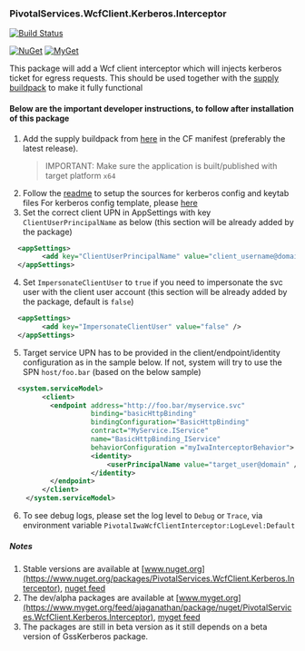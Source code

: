 ### PivotalServices.WcfClient.Kerberos.Interceptor

[![Build Status](https://dev.azure.com/ajaganathan-cloudfoundry-community/kerberos-auth-egress-wcf-client-interceptor/_apis/build/status/cloudfoundry-community.kerberos-auth-egress-wcf-client-interceptor?branchName=master)](https://dev.azure.com/ajaganathan-cloudfoundry-community/kerberos-auth-egress-wcf-client-interceptor/_build/latest?definitionId=1&branchName=master)

[![NuGet](https://img.shields.io/nuget/v/PivotalServices.WcfClient.Kerberos.Interceptor.svg?style=flat-square)](http://www.nuget.org/packages/PivotalServices.WcfClient.Kerberos.Interceptor)
[![MyGet](https://img.shields.io/myget/ajaganathan/v/PivotalServices.WcfClient.Kerberos.Interceptor.svg?style=flat-square)](https://www.myget.org/feed/ajaganathan/package/nuget/PivotalServices.WcfClient.Kerberos.Interceptor)


This package will add a Wcf client interceptor which will injects kerberos ticket for egress requests. This should be used together with the [supply buildpack](https://github.com/cloudfoundry-community/kerberos-auth-egress-buildpack) to make it fully functional

#### Below are the important developer instructions, to follow after installation of this package

1. Add the supply buildpack from [here](https://github.com/cloudfoundry-community/kerberos-auth-egress-buildpack/releases) in the CF manifest (preferably the latest release). 
	> IMPORTANT: Make sure the application is built/published with target platform `x64`
2. Follow the [readme](https://github.com/cloudfoundry-community/kerberos-auth-egress-buildpack) to setup the sources for kerberos config and keytab files
   For kerberos config template, please [here](https://github.com/cloudfoundry-community/kerberos-auth-egress-wcf-client-interceptor/blob/master/src/RouteServiceIwaWcfInterceptor/krb5.ini)
3. Set the correct client UPN in AppSettings with key `ClientUserPrincipalName` as below (this section will be already added by the package)
```xml
  <appSettings>
		<add key="ClientUserPrincipalName" value="client_username@domain" />
  </appSettings>
```
4. Set `ImpersonateClientUser` to `true` if you need to impersonate the svc user with the client user account (this section will be already added by the package, default is `false`)
```xml
  <appSettings>
		<add key="ImpersonateClientUser" value="false" />
  </appSettings>
```
5. Target service UPN has to be provided in the client/endpoint/identity configuration as in the sample below. If not, system will try to use the SPN `host/foo.bar` (based on the below sample)
```xml
  <system.serviceModel>
		<client>
		  <endpoint address="http://foo.bar/myservice.svc" 
					binding="basicHttpBinding" 
					bindingConfiguration="BasicHttpBinding" 
					contract="MyService.IService" 
					name="BasicHttpBinding_IService"
					behaviorConfiguration ="myIwaInterceptorBehavior">
					<identity>
						<userPrincipalName value="target_user@domain" />
					</identity>
		  </endpoint>
		</client>
	</system.serviceModel>
  ```
6. To see debug logs, please set the log level to `Debug` or `Trace`, via environment variable `PivotalIwaWcfClientInterceptor:LogLevel:Default`

##### Notes
1. Stable versions are available at [www.nuget.org](https://www.nuget.org/packages/PivotalServices.WcfClient.Kerberos.Interceptor), [nuget feed](https://api.nuget.org/v3/index.json)
2. The dev/alpha packages are available at [www.myget.org](https://www.myget.org/feed/ajaganathan/package/nuget/PivotalServices.WcfClient.Kerberos.Interceptor), [myget feed](https://www.myget.org/F/ajaganathan/api/v3/index.json)
3. The packages are still in beta version as it still depends on a beta version of GssKerberos package.
